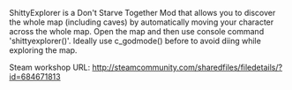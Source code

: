 ShittyExplorer is a Don't Starve Together Mod that allows you to discover the whole map (including caves) by 
automatically moving your character across the whole map. Open the map and then use console command 'shittyexplorer()'.
Ideally use c_godmode() before to avoid diing while exploring the map.

Steam workshop URL: http://steamcommunity.com/sharedfiles/filedetails/?id=684671813
